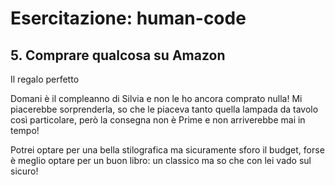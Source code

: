 # Esercitazione: human-code

## 5. Comprare qualcosa su Amazon 
Il regalo perfetto

Domani è il compleanno di Silvia e non le ho ancora comprato nulla! Mi piacerebbe sorprenderla, so che le piaceva tanto quella lampada da tavolo così particolare, però la consegna non è Prime e non arriverebbe mai in tempo! 

Potrei optare per una bella stilografica ma sicuramente sforo il budget, forse è meglio optare per un buon libro: un classico ma so che con lei vado sul sicuro!